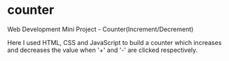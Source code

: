 # counter
Web Development Mini Project - Counter(Increment/Decrement)

Here I used HTML, CSS and JavaScript to build a counter which increases and decreases the value when '+' and '-' are clicked respectively.
